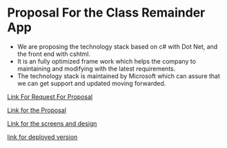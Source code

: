 # Proposal For the Class Remainder App

- We are proposing the technology stack based on c# with Dot Net, and the front end with cshtml.
- It is an fully optimized frame work which helps the company to maintaining and modifying with the latest requirements.
- The technology stack is maintained by Microsoft which can assure that we can get support and updated moving forwarded.

[Link For Request For Proposal](https://github.com/harshakurra123/ClassRemainder)

[Link for the Proposal](https://github.com/giridhar196/proposal/blob/main/Proposal.md)

[Link for the screens and design](https://github.com/giridhar196/classReminder/blob/master/Final%20Approval%20Sketches.pdf)

[link for deployed version](https://classremindergdp.herokuapp.com/)
